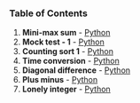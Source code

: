 ### Table of Contents
1. __Mini-max sum__ - [Python](Mini-Max%20Sum.py)
1. __Mock test - 1__ - [Python](Mock%20Test%20-%201.py)
1. __Counting sort 1__ - [Python](Counting%20Sort%201.py)
1. __Time conversion__ - [Python](Time%20Conversion.py)
1. __Diagonal difference__ - [Python](Diagonal%20Difference.py)
1. __Plus minus__ - [Python](Plus%20Minus.py)
1. __Lonely integer__ - [Python](Lonely%20Integer.py)
